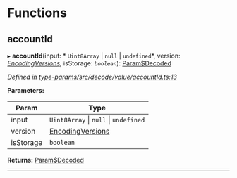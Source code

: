 

# Functions

<a id="accountid"></a>

##  accountId

▸ **accountId**(input: * `Uint8Array` &#124; `null` &#124; `undefined`*, version: *[EncodingVersions](_type_params_src_types_d_.md#encodingversions)*, isStorage: *`boolean`*): [Param$Decoded](_type_params_src_types_d_.md#param_decoded)

*Defined in [type-params/src/decode/value/accountId.ts:13](https://github.com/polkadot-js/api/blob/ef78f2a/packages/type-params/src/decode/value/accountId.ts#L13)*

**Parameters:**

| Param | Type |
| ------ | ------ |
| input |  `Uint8Array` &#124; `null` &#124; `undefined`|
| version | [EncodingVersions](_type_params_src_types_d_.md#encodingversions) |
| isStorage | `boolean` |

**Returns:** [Param$Decoded](_type_params_src_types_d_.md#param_decoded)

___


